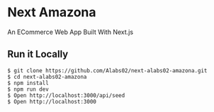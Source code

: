 # Next Amazona
An ECommerce Web App Built With Next.js


## Run it Locally
```
$ git clone https://github.com/Alabs02/next-alabs02-amazona.git
$ cd next-alabs02-amazona
$ npm install
$ npm run dev
$ Open http://localhost:3000/api/seed
$ Open http://localhost:3000
```